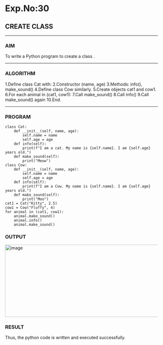 # Exp.No:30  
## CREATE CLASS

---

### AIM  
To write a Python program to create a class .

---

### ALGORITHM

1.Define class Cat with:
2.Constructor (name, age)
3.Methods: info(), make_sound()
4.Define class Cow similarly.
5.Create objects cat1 and cow1.
6.For each animal in (cat1, cow1):
7.Call make_sound()
8.Call info()
9.Call make_sound() again
10.End.

---

### PROGRAM

```
class Cat:
    def __init__(self, name, age):
        self.name = name
        self.age = age
    def info(self):
        print(f"I am a cat. My name is {self.name}. I am {self.age} years old.")
    def make_sound(self):
        print("Meow")
class Cow:
    def __init__(self, name, age):
        self.name = name
        self.age = age
    def info(self):
        print(f"I am a Cow. My name is {self.name}. I am {self.age} years old.")
    def make_sound(self):
        print("Moo")
cat1 = Cat("Kitty", 2.5)
cow1 = Cow("Fluffy", 4)
for animal in (cat1, cow1):
    animal.make_sound()
    animal.info()
    animal.make_sound()
```

### OUTPUT

<img width="771" height="238" alt="image" src="https://github.com/user-attachments/assets/3e5c2597-5c0c-4301-9486-c421e7c5b13a" />

### RESULT

Thus, the python code is written and executed successfully.
